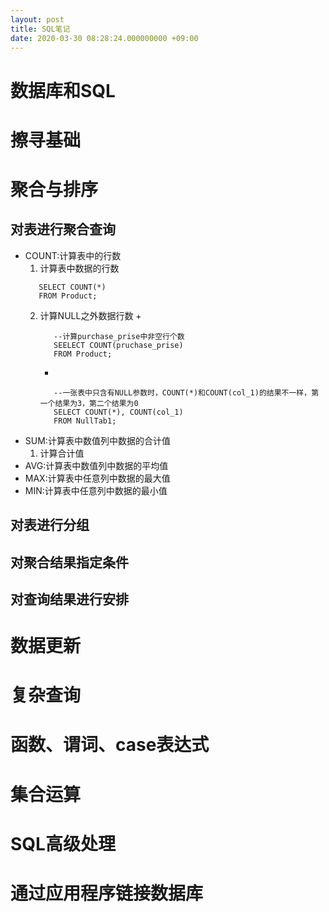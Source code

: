 ```yaml
---
layout: post
title: SQL笔记
date: 2020-03-30 08:28:24.000000000 +09:00
---
```


# 数据库和SQL

# 擦寻基础

# 聚合与排序

## 对表进行聚合查询
   + COUNT:计算表中的行数
      1. 计算表中数据的行数
      ```
         SELECT COUNT(*)
         FROM Product;
      ```
      2. 计算NULL之外数据行数
         + 
         ```
            --计算purchase_prise中非空行个数
            SEELECT COUNT(pruchase_prise)
            FROM Product;
         ```
         + 
         ```
            --一张表中只含有NULL参数时，COUNT(*)和COUNT(col_1)的结果不一样，第一个结果为3，第二个结果为0
            SELECT COUNT(*), COUNT(col_1)
            FROM NullTab1;
         ```
   + SUM:计算表中数值列中数据的合计值
      1. 计算合计值
   + AVG:计算表中数值列中数据的平均值
   + MAX:计算表中任意列中数据的最大值
   + MIN:计算表中任意列中数据的最小值

## 对表进行分组

## 对聚合结果指定条件

## 对查询结果进行安排

# 数据更新

# 复杂查询

# 函数、谓词、case表达式

# 集合运算

# SQL高级处理

# 通过应用程序链接数据库

# 